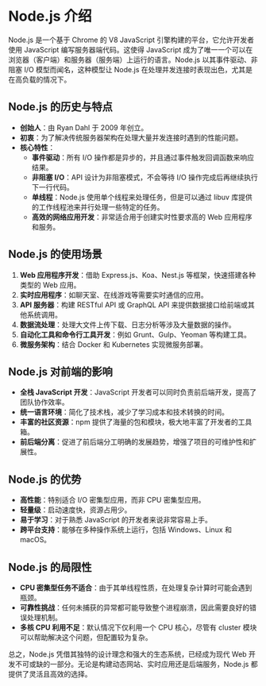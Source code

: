 # Node.js 介绍

Node.js 是一个基于 Chrome 的 V8 JavaScript 引擎构建的平台，它允许开发者使用 JavaScript 编写服务器端代码。这使得 JavaScript 成为了唯一一个可以在浏览器（客户端）和服务器（服务端）上运行的语言。Node.js 以其事件驱动、非阻塞 I/O 模型而闻名，这种模型让 Node.js 在处理并发连接时表现出色，尤其是在高负载的情况下。

## Node.js 的历史与特点

- **创始人**：由 Ryan Dahl 于 2009 年创立。
- **初衷**：为了解决传统服务器架构在处理大量并发连接时遇到的性能问题。
- **核心特性**：
  - **事件驱动**：所有 I/O 操作都是异步的，并且通过事件触发回调函数来响应结果。
  - **非阻塞 I/O**：API 设计为非阻塞模式，不会等待 I/O 操作完成后再继续执行下一行代码。
  - **单线程**：Node.js 使用单个线程来处理任务，但是可以通过 libuv 库提供的工作线程池来并行处理一些特定的任务。
  - **高效的网络应用开发**：非常适合用于创建实时性要求高的 Web 应用程序和服务。

## Node.js 的使用场景

1. **Web 应用程序开发**：借助 Express.js、Koa、Nest.js 等框架，快速搭建各种类型的 Web 应用。
2. **实时应用程序**：如聊天室、在线游戏等需要实时通信的应用。
3. **API 服务器**：构建 RESTful API 或 GraphQL API 来提供数据接口给前端或其他系统调用。
4. **数据流处理**：处理大文件上传下载、日志分析等涉及大量数据的操作。
5. **自动化工具和命令行工具开发**：例如 Grunt、Gulp、Yeoman 等构建工具。
6. **微服务架构**：结合 Docker 和 Kubernetes 实现微服务部署。

## Node.js 对前端的影响

- **全栈 JavaScript 开发**：JavaScript 开发者可以同时负责前后端开发，提高了团队协作效率。
- **统一语言环境**：简化了技术栈，减少了学习成本和技术转换的时间。
- **丰富的社区资源**：npm 提供了海量的包和模块，极大地丰富了开发者的工具箱。
- **前后端分离**：促进了前后端分工明确的发展趋势，增强了项目的可维护性和扩展性。

## Node.js 的优势

- **高性能**：特别适合 I/O 密集型应用，而非 CPU 密集型应用。
- **轻量级**：启动速度快，资源占用少。
- **易于学习**：对于熟悉 JavaScript 的开发者来说非常容易上手。
- **跨平台支持**：能够在多种操作系统上运行，包括 Windows、Linux 和 macOS。

## Node.js 的局限性

- **CPU 密集型任务不适合**：由于其单线程性质，在处理复杂计算时可能会遇到瓶颈。
- **可靠性挑战**：任何未捕获的异常都可能导致整个进程崩溃，因此需要良好的错误处理机制。
- **多核 CPU 利用不足**：默认情况下仅利用一个 CPU 核心，尽管有 cluster 模块可以帮助解决这个问题，但配置较为复杂。

总之，Node.js 凭借其独特的设计理念和强大的生态系统，已经成为现代 Web 开发不可或缺的一部分。无论是构建动态网站、实时应用还是后端服务，Node.js 都提供了灵活且高效的选择。
